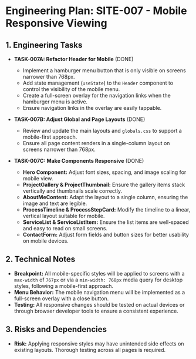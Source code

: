 # Engineering Plan: SITE-007 - Mobile Responsive Viewing

## 1. Engineering Tasks

- **TASK-007A: Refactor Header for Mobile** (DONE)
  - Implement a hamburger menu button that is only visible on screens narrower than 768px.
  - Add state management (`useState`) to the `Header` component to control the visibility of the mobile menu.
  - Create a full-screen overlay for the navigation links when the hamburger menu is active.
  - Ensure navigation links in the overlay are easily tappable.

- **TASK-007B: Adjust Global and Page Layouts** (DONE)
  - Review and update the main layouts and `globals.css` to support a mobile-first approach.
  - Ensure all page content renders in a single-column layout on screens narrower than 768px.

- **TASK-007C: Make Components Responsive** (DONE)
  - **Hero Component:** Adjust font sizes, spacing, and image scaling for mobile view.
  - **ProjectGallery & ProjectThumbnail:** Ensure the gallery items stack vertically and thumbnails scale correctly.
  - **AboutMeContent:** Adapt the layout to a single column, ensuring the image and text are legible.
  - **ProcessTimeline & ProcessStepCard:** Modify the timeline to a linear, vertical layout suitable for mobile.
  - **ServiceList & ServiceListItem:** Ensure the list items are well-spaced and easy to read on small screens.
  - **ContactForm:** Adjust form fields and button sizes for better usability on mobile devices.

## 2. Technical Notes

- **Breakpoint:** All mobile-specific styles will be applied to screens with a `max-width` of `767px` or via a `min-width: 768px` media query for desktop styles, following a mobile-first approach.
- **Menu Behavior:** The mobile navigation menu will be implemented as a full-screen overlay with a close button.
- **Testing:** All responsive changes should be tested on actual devices or through browser developer tools to ensure a consistent experience.

## 3. Risks and Dependencies

- **Risk:** Applying responsive styles may have unintended side effects on existing layouts. Thorough testing across all pages is required.